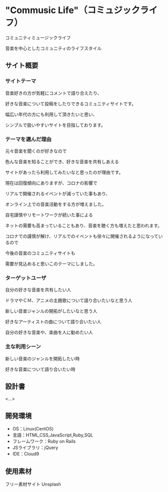 
# "Commusic Life"（コミュジックライフ） 
コミュニティミュージックライフ

音楽を中心としたコミュニティのライフスタイル

## サイト概要

### サイトテーマ


音楽好きの方が気軽にコメントで語り合えたり、

好きな音楽について投稿をしたりできるコミュニティサイトです。


幅広い年代の方にも利用して頂きたいと思い、

シンプルで扱いやすいサイトを目指しております。



### テーマを選んだ理由


元々音楽を聞くのが好きなので

色んな音楽を知ることができ、好きな音楽を共有しあえる

サイトがあったら利用してみたいなと思ったのが理由です。

現在は回復傾向にありますが、コロナの影響で

リアルで開催されるイベントが減っていた事もあり、

オンライン上での音楽活動をする方が増えました。

自宅謹慎やリモートワークが続いた事による

ネットの需要も高まっていることもあり、音楽を聴く方も増えたと思われます。

コロナでの謹慎が解け、リアルでのイベントも徐々に開催されるようになっているので

今後の音楽のコミュニティサイトも

需要が見込めると思いこのテーマにしました。


### ターゲットユーザ

自分の好きな音楽を共有したい人

ドラマやＣＭ、アニメの主題歌について語り合いたいなと思う人

新しい音楽ジャンルの開拓がしたいなと思う人

好きなアーティストの曲について語り合いたい人

自分の好きな音楽や、楽曲を人に勧めたい人


### 主な利用シーン

新しい音楽のジャンルを開拓したい時

好きな音楽について語り合いたい時

## 設計書
<...>

## 開発環境
- OS：Linux(CentOS)
- 言語：HTML,CSS,JavaScript,Ruby,SQL
- フレームワーク：Ruby on Rails
- JSライブラリ：jQuery
- IDE：Cloud9

## 使用素材

フリー素材サイト Unsplash
